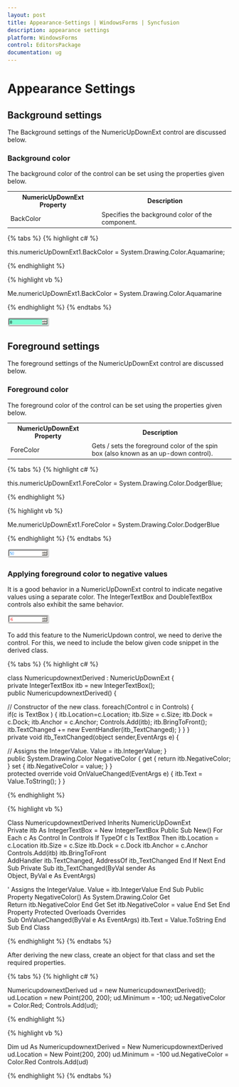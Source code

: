 ```yaml
---
layout: post
title: Appearance-Settings | WindowsForms | Syncfusion
description: appearance settings
platform: WindowsForms
control: EditorsPackage
documentation: ug
---
```


# Appearance Settings

## Background settings

The Background settings of the NumericUpDownExt control are discussed below.

### Background color

The background color of the control can be set using the properties given below.

<table>
<tr>
<th>
NumericUpDownExt Property</th><th>
Description</th></tr>
<tr>
<td>
BackColor</td><td>
Specifies the background color of the component.</td></tr>
</table>

{% tabs %}
{% highlight c# %}

this.numericUpDownExt1.BackColor = System.Drawing.Color.Aquamarine;

{% endhighlight %}

{% highlight vb %}

Me.numericUpDownExt1.BackColor = System.Drawing.Color.Aquamarine

{% endhighlight %}
{% endtabs %}

![](Appearance-Settings_images/Appearance-Settings_img1.png)

## Foreground settings

The foreground settings of the NumericUpDownExt control are discussed below.

### Foreground color

The foreground color of the control can be set using the properties given below.

<table>
<tr>
<th>
NumericUpDownExt Property</th><th>
Description</th></tr>
<tr>
<td>
ForeColor</td><td>
Gets / sets the foreground color of the spin box (also known as an up-down control).</td></tr>
</table>

{% tabs %}
{% highlight c# %}

this.numericUpDownExt1.ForeColor = System.Drawing.Color.DodgerBlue;

{% endhighlight %}

{% highlight vb %}

Me.numericUpDownExt1.ForeColor = System.Drawing.Color.DodgerBlue

{% endhighlight %}
{% endtabs %}

![](Appearance-Settings_images/Appearance-Settings_img2.png)

### Applying foreground color to negative values

It is a good behavior in a NumericUpDownExt control to indicate negative values using a separate color. The IntegerTextBox and DoubleTextBox controls also exhibit the same behavior.

![](Appearance-Settings_images/Appearance-Settings_img3.png)

To add this feature to the NumericUpdown control, we need to derive the control. For this, we need to include the below given code snippet in the derived class.

{% tabs %}
{% highlight c# %}

class NumericupdownextDerived : NumericUpDownExt
{
    private IntegerTextBox itb = new IntegerTextBox();
    public NumericupdownextDerived()
    {

// Constructor of the new class.
        foreach(Control c in Controls)
        {
            if(c is TextBox )
            {
                itb.Location=c.Location;
                itb.Size = c.Size;
                itb.Dock = c.Dock;
                itb.Anchor = c.Anchor;
                Controls.Add(itb);
                itb.BringToFront();
                itb.TextChanged += new EventHandler(itb_TextChanged);
            }
        }
    }
    private void itb_TextChanged(object sender,EventArgs e)
    {

// Assigns the IntegerValue.
        Value = itb.IntegerValue;
    }
    public System.Drawing.Color NegativeColor
    {
        get
        {
            return itb.NegativeColor;
        }
        set
        {
            itb.NegativeColor = value;
        }
    }
    protected override void OnValueChanged(EventArgs e)
    {
        itb.Text = Value.ToString();
    }
}

{% endhighlight %}

{% highlight vb %}

Class NumericupdownextDerived Inherits NumericUpDownExt
Private itb As IntegerTextBox = New IntegerTextBox
Public Sub New()
For Each c As Control In Controls
If TypeOf c Is TextBox Then
itb.Location = c.Location
itb.Size = c.Size
itb.Dock = c.Dock
itb.Anchor = c.Anchor
Controls.Add(itb)
itb.BringToFront
AddHandler itb.TextChanged, AddressOf itb_TextChanged
End If
Next
End Sub
Private Sub itb_TextChanged(ByVal sender As Object, ByVal e As EventArgs)

' Assigns the IntegerValue.
Value = itb.IntegerValue
End Sub
Public Property NegativeColor() As System.Drawing.Color
Get
Return itb.NegativeColor
End Get
Set
itb.NegativeColor = value
End Set
End Property
Protected Overloads Overrides Sub OnValueChanged(ByVal e As EventArgs)
itb.Text = Value.ToString
End Sub
End Class

{% endhighlight %}
{% endtabs %}

After deriving the new class, create an object for that class and set the required properties.

{% tabs %}
{% highlight c# %}

NumericupdownextDerived ud = new NumericupdownextDerived();
ud.Location = new Point(200, 200);
ud.Minimum = -100;
ud.NegativeColor = Color.Red;
Controls.Add(ud);

{% endhighlight %}

{% highlight vb %}

Dim ud As NumericupdownextDerived = New NumericupdownextDerived
ud.Location = New Point(200, 200)
ud.Minimum = -100
ud.NegativeColor = Color.Red
Controls.Add(ud)

{% endhighlight %}
{% endtabs %}
